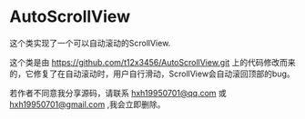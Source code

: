 AutoScrollView
================
这个类实现了一个可以自动滚动的ScrollView.

这个类是由 https://github.com/t12x3456/AutoScrollView.git 上的代码修改而来的，它修复了在自动滚动时，用户自行滑动，ScrollView会自动滚回顶部的bug。

若作者不同意我分享源码，请联系 hxh19950701@qq.com 或 hxh19950701@gmail.com ,我会立即删除。